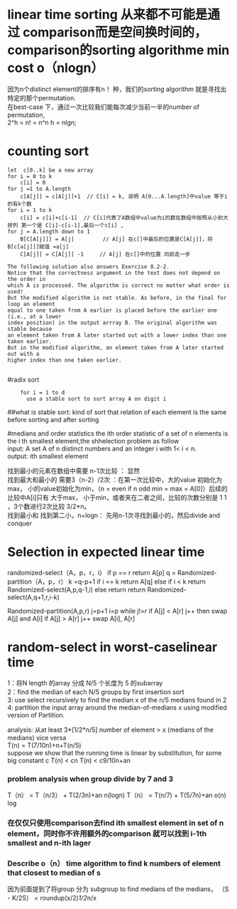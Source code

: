 # linear time sorting 从来都不可能是通过 comparison而是空间换时间的，comparison的sorting algorithme min cost o（nlogn）
  因为n个distinct element的排序有n！ 种，我们的sorting algorithm 就是寻找出特定的那个permutation.  
  在best-case 下，通过一次比较我们能每次减少当前一半的number of permutation,  
  2^h = n! = n^n  h = nlgn;  


# counting sort

``` Counting-sort(A,B,k)
let  c[0..k] be a new array
for i = 0 to k
    c[i] = 0
for j =1 to A.length
    c[A[j]] = c[A[j]]+1  // C[i] = k, 说明 A[0...A.length]中value 等于i的有k个数 
for i = 1 to k
    c[i] = c[i]+c[i-1]  // C[i]代表了A数组中value为i的数在数组中按照从小到大排列 第一个是 C[i]-c[i-1],最后一个c[i] ,
for j = A.length down to 1
    B[C[A[j]]] = A[j]         // A[j] 在c[]中最后的位置是C[A[j]]，将B[c[a[j]]]赋值 =a[j]
    C[A[j]] = C[A[j]] -1     // A[j] 在c[]中的位置 向前走一步   
    
The following solution also answers Exercise 8.2-2.  
Notice that the correctness argument in the text does not depend on the order in  
which A is processed. The algorithm is correct no matter what order is used!  
But the modified algorithm is not stable. As before, in the final for loop an element  
equal to one taken from A earlier is placed before the earlier one (i.e., at a lower  
index position) in the output arrray B. The original algorithm was stable because  
an element taken from A later started out with a lower index than one taken earlier.  
But in the modified algorithm, an element taken from A later started out with a  
higher index than one taken earlier.  


```
#radix sort

```Radix-sort(A,d)
    for i = 1 to d
      use a stable sort to sort array A on digit i
```
##what is stable sort: kind of sort that relation of each element is the same before sorting and after sorting

#medians and order statistics
  the ith order statistic of a set of n elements is the i th smallest element,the shhelection problem as follow  
  input: A set A of n distinct numbers and an integer i with 1< i < n.  
  output: ith smallest element
  
  找到最小的元素在数组中需要 n-1次比较 ： 显然  
  找到最大和最小的 需要3（n-2）/2次 ：在第一次比较中，大的value 初始化为max， 小的value初始化为min，（n = even if n odd min = max = A[0]）后续的比较中A[i]只有 大于max， 小于min，或者夹在二者之间，比较的次数分别是 1  1   ，3个数进行2次比较   3/2*n。  
  找到最小和 找到第二小，n+logn：   先用n-1次寻找到最小的，然后divide and conquer  
  
# Selection in expected linear time
randomized-select（A，p，r，i）
if p == r
    return A[p]
q = Randomized-partition（A，p，r）
k =q-p+1
if i == k return A[q]
else if i < k return Randomized-select(A,p,q-1,i)
else return  return Randomized-select(A,q+1,r,i-k)

Randomized-partition(A,p,r)
j=p+1
i=p
while j!=r
  if A[j] < A[r] j++ then swap A[j] and A[i]
  if A[j] > A[r] j++
swap A[i], A[r]

#  random-select in worst-caselinear time  
1：将N length 的array 分成 N/5 个长度为 5 的subarray  
2：find the median of each N/5 groups by first insertion sort  
3: use select recursively to find the median x of the n/5 medians found in 2  
4: partition the input array around the median-of-medians x using modified version of Partition.  

analysis: 从at least 3*[1/2*n/5] number of element > x (medians of the medians) vice versa  
T(n) = T(7/10n)+n+T(n/5)  
suppose we show that the running time is linear by substitution, for some big constant c  T(n) < cn
T(n) < c9/10n+an

### problem analysis when group divide by 7 and 3
T（n） =  T（n/3） + T(2/3n)+an  n(logn)
T（n） =  T(n/7) + T(5/7n)+an o(n) log

### 在仅仅只使用comparison去find ith smallest element in set of n element，同时你不许用额外的comparison 就可以找到 i-1th smallest and n-ith lager 
### Describe o（n） time algorithm to find  k numbers of element that closest to median of s
  因为前面提到了将group 分为 subgroup to find medians of the medians， （S - K/2S） =  roundup(x/2)*1/2*n/x

  


  
